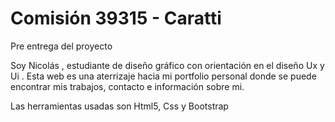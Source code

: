 # Comisión 39315 - Caratti

Pre entrega del proyecto

Soy Nicolás , estudiante de diseño gráfico con orientación en el diseño Ux y Ui . Esta web es una aterrizaje hacia mi portfolio personal donde se puede encontrar mis trabajos, contacto e información sobre mi.

Las herramientas usadas son Html5, Css y Bootstrap
